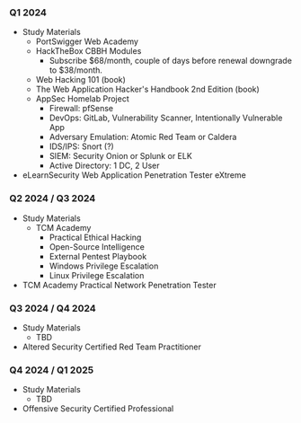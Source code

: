 ### Q1 2024
- Study Materials
	- PortSwigger Web Academy
	- HackTheBox CBBH Modules
		- Subscribe $68/month, couple of days before renewal downgrade to $38/month.
	- Web Hacking 101 (book)
	- The Web Application Hacker's Handbook 2nd Edition (book)
	- AppSec Homelab Project
		- Firewall: pfSense
		- DevOps: GitLab, Vulnerability Scanner, Intentionally Vulnerable App
		- Adversary Emulation: Atomic Red Team or Caldera
		- IDS/IPS: Snort (?)
		- SIEM: Security Onion or Splunk or ELK
		- Active Directory: 1 DC, 2 User
- eLearnSecurity Web Application Penetration Tester eXtreme
### Q2 2024  / Q3 2024
- Study Materials
	- TCM Academy
		- Practical Ethical Hacking
		- Open-Source Intelligence
		- External Pentest Playbook
		- Windows Privilege Escalation
		- Linux Privilege Escalation
- TCM Academy Practical Network Penetration Tester
### Q3 2024 / Q4 2024
- Study Materials
	- TBD
- Altered Security Certified Red Team Practitioner
### Q4 2024 / Q1 2025
- Study Materials
	- TBD
- Offensive Security Certified Professional